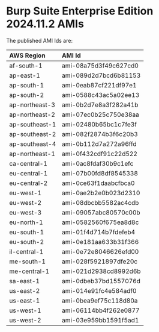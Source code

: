 # Burp Suite Enterprise Edition 2024.11.2 AMIs

The published AMI Ids are:

| AWS Region | AMI Id |
| :--------- | :----- |
| af-south-1 | ami-08a75d3f49c627cd0 |
| ap-east-1 | ami-089d2d7bcd6b81153 |
| ap-south-1 | ami-0eab87cf221df97e1 |
| ap-south-2 | ami-0588c43ac5a02ee13 |
| ap-northeast-3 | ami-0b2d7e8a3f282a41b |
| ap-northeast-2 | ami-07ec0b25c750e38aa |
| ap-southeast-1 | ami-02480b65bc1c7fe3f |
| ap-southeast-2 | ami-082f2874b3f6c20b3 |
| ap-southeast-4 | ami-0b112d7a272a96ffd |
| ap-northeast-1 | ami-0f432cdf91c22d522 |
| ca-central-1 | ami-0ac8fdaf30b9c1efc |
| eu-central-1 | ami-07b00fd8df8545338 |
| eu-central-2 | ami-0ce63f1daabcfbca0 |
| eu-west-1 | ami-0ae2b2e0b023d2310 |
| eu-west-2 | ami-08dbcbb5582ac4cdb |
| eu-west-3 | ami-09057abc80570c00b |
| eu-north-1 | ami-0582560f675ea8d8c |
| eu-south-1 | ami-01f4d714b7fdefeb4 |
| eu-south-2 | ami-0e181aa633b31f366 |
| il-central-1 | ami-0e72e8046626efd00 |
| me-south-1 | ami-028f5921897dfe20c |
| me-central-1 | ami-021d2938cd8992d6b |
| sa-east-1 | ami-0dbeb37bd1557076d |
| us-east-2 | ami-014e91fc4e584adf0 |
| us-east-1 | ami-0bea9ef75c118d80a |
| us-west-1 | ami-06114bb4f262e0877 |
| us-west-2 | ami-03e959bb1591f5ad1 |
